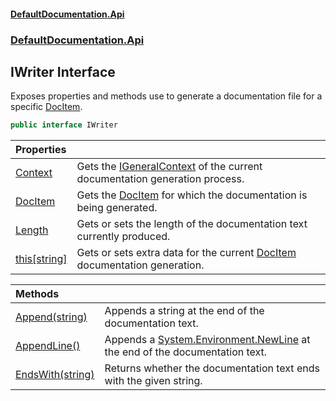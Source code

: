 #### [DefaultDocumentation.Api](index.md 'index')
### [DefaultDocumentation.Api](index.md#DefaultDocumentation.Api 'DefaultDocumentation.Api')

## IWriter Interface

Exposes properties and methods use to generate a documentation file for a specific [DocItem](DocItem.md 'DefaultDocumentation.Models.DocItem').

```csharp
public interface IWriter
```

| Properties | |
| :--- | :--- |
| [Context](IWriter.Context.md 'DefaultDocumentation.Api.IWriter.Context') | Gets the [IGeneralContext](IGeneralContext.md 'DefaultDocumentation.IGeneralContext') of the current documentation generation process. |
| [DocItem](IWriter.DocItem.md 'DefaultDocumentation.Api.IWriter.DocItem') | Gets the [DocItem](DocItem.md 'DefaultDocumentation.Models.DocItem') for which the documentation is being generated. |
| [Length](IWriter.Length.md 'DefaultDocumentation.Api.IWriter.Length') | Gets or sets the length of the documentation text currently produced. |
| [this[string]](IWriter.this[string].md 'DefaultDocumentation.Api.IWriter.this[string]') | Gets or sets extra data for the current [DocItem](DocItem.md 'DefaultDocumentation.Models.DocItem') documentation generation. |

| Methods | |
| :--- | :--- |
| [Append(string)](IWriter.Append(string).md 'DefaultDocumentation.Api.IWriter.Append(string)') | Appends a string at the end of the documentation text. |
| [AppendLine()](IWriter.AppendLine().md 'DefaultDocumentation.Api.IWriter.AppendLine()') | Appends a [System.Environment.NewLine](https_//docs.microsoft.com/en-us/dotnet/api/System.Environment.NewLine 'System.Environment.NewLine') at the end of the documentation text. |
| [EndsWith(string)](IWriter.EndsWith(string).md 'DefaultDocumentation.Api.IWriter.EndsWith(string)') | Returns whether the documentation text ends with the given string. |
